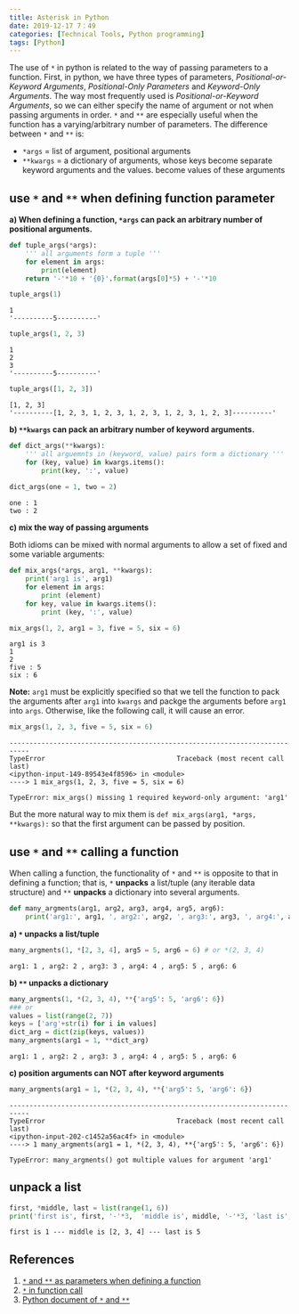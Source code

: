 ```yaml
---
title: Asterisk in Python
date: 2019-12-17 7：49
categories: [Technical Tools, Python programming]
tags: [Python]
---
```


The use of `*` in python is related to the way of passing parameters to a function. First, in python, we have three types of parameters, *Positional-or-Keyword Arguments*, *Positional-Only Parameters* and *Keyword-Only Arguments*. The way most frequently used is *Positional-or-Keyword Arguments*, so we can either specify the name of argument or not when passing arguments in order. `*` and `**` are especially useful when the function has a varying/arbitrary number of parameters. The difference between `*` and `**` is:
- `*args` = list of argument, positional arguments
- `**kwargs` = a dictionary of arguments, whose keys become separate keyword arguments and the values. become values of these arguments

## use `*` and `**` when defining function parameter

**a) When defining a function, `*args` can pack an arbitrary number of positional arguments.**
```python
def tuple_args(*args):
    ''' all arguments form a tuple '''
    for element in args:
        print(element)
    return '-'*10 + '{0}'.format(args[0]*5) + '-'*10
```
```python
tuple_args(1)
```
    1
    '----------5----------'

```python
tuple_args(1, 2, 3)
```

    1
    2
    3
    '----------5----------'

```python
tuple_args([1, 2, 3])
```

    [1, 2, 3]
    '----------[1, 2, 3, 1, 2, 3, 1, 2, 3, 1, 2, 3, 1, 2, 3]----------'
    

**b) `**kwargs` can pack an arbitrary number of keyword arguments.**

```python
def dict_args(**kwargs):
    ''' all arguemnts in (keyword, value) pairs form a dictionary '''
    for (key, value) in kwargs.items():
        print(key, ':', value)
        
dict_args(one = 1, two = 2)
```
    
    one : 1
    two : 2

**c) mix the way of passing arguments**

Both idioms can be mixed with normal arguments to allow a set of fixed and some variable arguments:

```python
def mix_args(*args, arg1, **kwargs):
    print('arg1 is', arg1)
    for element in args:
        print (element)
    for key, value in kwargs.items():
        print (key, ':', value)

mix_args(1, 2, arg1 = 3, five = 5, six = 6)
```

    arg1 is 3
    1
    2
    five : 5
    six : 6
    
**Note:** `arg1` must be explicitly specified so that we tell the function to pack the arguments after `arg1` into `kwargs` and packge the arguments before `arg1` into `args`. Otherwise, like the following call, it will cause an error.

```python
mix_args(1, 2, 3, five = 5, six = 6)
```

    ---------------------------------------------------------------------------
    TypeError                                 Traceback (most recent call last)
    <ipython-input-149-89543e4f8596> in <module>
    ----> 1 mix_args(1, 2, 3, five = 5, six = 6)

    TypeError: mix_args() missing 1 required keyword-only argument: 'arg1'


But the more natural way to mix them is `def mix_args(arg1, *args, **kwargs):` so that the first argument can be passed by position.

## use `*` and `**` calling a function

When calling a function, the functionality of `*` and `**` is opposite to that in defining a function; that is, `*` **unpacks** a list/tuple (any iterable data structure) and `**` **unpacks** a dictionary  into several arguments.

```python
def many_argments(arg1, arg2, arg3, arg4, arg5, arg6):
    print('arg1:', arg1, ', arg2:', arg2, ', arg3:', arg3, ', arg4:', arg4,  ', arg5:', arg5, ', arg6:', arg6)
```
**a) `*` unpacks a list/tuple**
```python
many_argments(1, *[2, 3, 4], arg5 = 5, arg6 = 6) # or *(2, 3, 4)
```
    arg1: 1 , arg2: 2 , arg3: 3 , arg4: 4 , arg5: 5 , arg6: 6
    
**b) `**` unpacks a dictionary**

```python 
many_argments(1, *(2, 3, 4), **{'arg5': 5, 'arg6': 6})
### or 
values = list(range(2, 7))
keys = ['arg'+str(i) for i in values]
dict_arg = dict(zip(keys, values))
many_argments(arg1 = 1, **dict_arg)
```
    arg1: 1 , arg2: 2 , arg3: 3 , arg4: 4 , arg5: 5 , arg6: 6

**c) position arguments can NOT after keyword arguments**

```python
many_argments(arg1 = 1, *(2, 3, 4), **{'arg5': 5, 'arg6': 6})
```
    ---------------------------------------------------------------------------
    TypeError                                 Traceback (most recent call last)
    <ipython-input-202-c1452a56ac4f> in <module>
    ----> 1 many_argments(arg1 = 1, *(2, 3, 4), **{'arg5': 5, 'arg6': 6})

    TypeError: many_argments() got multiple values for argument 'arg1'


## unpack a list

```python
first, *middle, last = list(range(1, 6))
print('first is', first, '-'*3,  'middle is', middle, '-'*3, 'last is', last)
```
    first is 1 --- middle is [2, 3, 4] --- last is 5

## References

1. [`*` and `**` as parameters when defining a function](https://stackoverflow.com/questions/36901/what-does-double-star-asterisk-and-star-asterisk-do-for-parameters)
2. [`*` in function call](https://stackoverflow.com/questions/5239856/asterisk-in-function-call)
3. [Python document of `*` and `**`](https://docs.python.org/dev/tutorial/controlflow.html#id2)